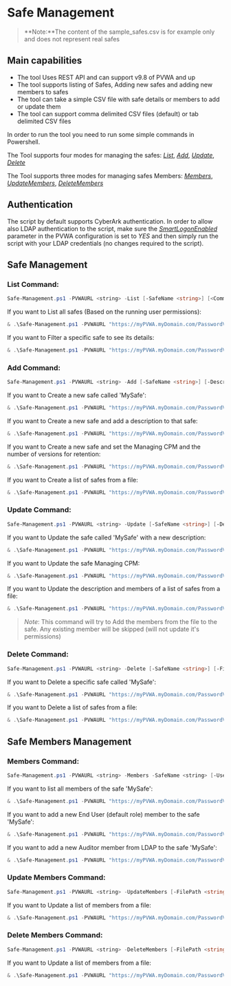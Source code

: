 # Safe Management
> **Note:**The content of the sample_safes.csv is for example only and does not represent real safes

Main capabilities
-----------------
- The tool Uses REST API and can support v9.8 of PVWA and up
- The tool supports listing of Safes, Adding new safes and adding new members to safes
- The tool can take a simple CSV file with safe details or members to add or update them
- The tool can support comma delimited CSV files (default) or tab delimited CSV files

In order to run the tool you need to run some simple commands in Powershell.

The Tool supports four modes for managing the safes: [*List*](#list-command), [*Add*](#add-command), [*Update*](#update-command), [*Delete*](#delete-command) 

The Tool supports three modes for managing safes Members: [*Members*](#members-command), [*UpdateMembers*](#update-members-command), [*DeleteMembers*](#delete-members-command)

## Authentication
The script by default supports CyberArk authentication.
In order to allow also LDAP authentication to the script, make sure the [*SmartLogonEnabled*](https://docs.cyberark.com/Product-Doc/Onlinehelp/PAS/latest/en/Content/PASIMP/General-PVWA-Configurations.htm) parameter in the PVWA configuration is set to *YES* and then simply run the script with your LDAP credentials (no changes required to the script).


## Safe Management

### List Command:
```powershell
Safe-Management.ps1 -PVWAURL <string> -List [-SafeName <string>] [<CommonParameters>]
```

If you want to List all safes (Based on the running user permissions):
```powershell
& .\Safe-Management.ps1 -PVWAURL "https://myPVWA.myDomain.com/PasswordVault" -List
```

If you want to Filter a specific safe to see its details:
```powershell
& .\Safe-Management.ps1 -PVWAURL "https://myPVWA.myDomain.com/PasswordVault" -List -SafeName "MySafe"
```

### Add Command:
```powershell
Safe-Management.ps1 -PVWAURL <string> -Add [-SafeName <string>] [-Description <string>] [-ManagingCPM <string>] [-NumVersionRetention <int>] [-FilePath <string>] [<CommonParameters>]
```

If you want to Create a new safe called 'MySafe':
```powershell
& .\Safe-Management.ps1 -PVWAURL "https://myPVWA.myDomain.com/PasswordVault" -Add -SafeName "MySafe"
```

If you want to Create a new safe and add a description to that safe:
```powershell
& .\Safe-Management.ps1 -PVWAURL "https://myPVWA.myDomain.com/PasswordVault" -Add -SafeName "MySafe" -Description "This is My Safe that I Created using REST API"
```

If you want to Create a new safe and set the Managing CPM and the number of versions for retention:
```powershell
& .\Safe-Management.ps1 -PVWAURL "https://myPVWA.myDomain.com/PasswordVault" -Add -SafeName "MyDMZSafe" -ManagingCPM PassManagerDMZ -NumVersionRetention 5
```

If you want to Create a list of safes from a file:
```powershell
& .\Safe-Management.ps1 -PVWAURL "https://myPVWA.myDomain.com/PasswordVault" -Add -FilePath "C:\Temp\safes-sample.csv"
```

### Update Command:
```powershell
Safe-Management.ps1 -PVWAURL <string> -Update [-SafeName <string>] [-Description <string>] [-ManagingCPM <string>] [-NumVersionRetention <int>] [-FilePath <string>] [<CommonParameters>]
```

If you want to Update the safe called 'MySafe' with a new description:
```powershell
& .\Safe-Management.ps1 -PVWAURL "https://myPVWA.myDomain.com/PasswordVault" -Update -SafeName "MySafe" -Description "This is My updated Safe description that I Created using REST API"
```

If you want to Update the safe Managing CPM:
```powershell
& .\Safe-Management.ps1 -PVWAURL "https://myPVWA.myDomain.com/PasswordVault" -Update -SafeName "MyDMZSafe" -ManagingCPM PassManagerDMZ
```

If you want to Update the description and members of a list of safes from a file:
```powershell
& .\Safe-Management.ps1 -PVWAURL "https://myPVWA.myDomain.com/PasswordVault" -Add -FilePath "C:\Temp\safes-sample.csv"
```
> *Note*: This command will try to Add the members from the file to the safe. Any existing member will be skipped (will not update it's permissions)

### Delete Command:
```powershell
Safe-Management.ps1 -PVWAURL <string> -Delete [-SafeName <string>] [-FilePath <string>] [<CommonParameters>]
```

If you want to Delete a specific safe called 'MySafe':
```powershell
& .\Safe-Management.ps1 -PVWAURL "https://myPVWA.myDomain.com/PasswordVault" -Delete -SafeName "MySafe"
```

If you want to Delete a list of safes from a file:
```powershell
& .\Safe-Management.ps1 -PVWAURL "https://myPVWA.myDomain.com/PasswordVault" -Delete -FilePath "C:\Temp\safes-sample.csv"
```

## Safe Members Management

### Members Command:
```powershell
Safe-Management.ps1 -PVWAURL <string> -Members -SafeName <string> [-UserName <string>] [-MemberRole <"Admin", "Auditor", "EndUser", "Owner", "Approver">] [-UserLocation <string>] [<CommonParameters>]
```

If you want to list all members of the safe 'MySafe':
```powershell
& .\Safe-Management.ps1 -PVWAURL "https://myPVWA.myDomain.com/PasswordVault" -Members -SafeName "MySafe"
```

If you want to add a new End User (default role) member to the safe 'MySafe':
```powershell
& .\Safe-Management.ps1 -PVWAURL "https://myPVWA.myDomain.com/PasswordVault" -Members -SafeName "MySafe" -UserName "MyUser" -MemberRole "EndUser"
```

If you want to add a new Auditor member from LDAP to the safe 'MySafe':
```powershell
& .\Safe-Management.ps1 -PVWAURL "https://myPVWA.myDomain.com/PasswordVault" -Members -SafeName "MySafe" -UserName "MyAuditUser" -MemberRole "Auditor" -UserLocation "MyLDAPDomain.com"
```

### Update Members Command:
```powershell
Safe-Management.ps1 -PVWAURL <string> -UpdateMembers [-FilePath <string>] [<CommonParameters>]
```

If you want to Update a list of members from a file:
```powershell
& .\Safe-Management.ps1 -PVWAURL "https://myPVWA.myDomain.com/PasswordVault" -UpdateMembers -FilePath "C:\Temp\safe-members-sample.csv"
```

### Delete Members Command:
```powershell
Safe-Management.ps1 -PVWAURL <string> -DeleteMembers [-FilePath <string>] [<CommonParameters>]
```

If you want to Update a list of members from a file:
```powershell
& .\Safe-Management.ps1 -PVWAURL "https://myPVWA.myDomain.com/PasswordVault" -DeleteMembers -FilePath "C:\Temp\safe-members-sample.csv"
```
